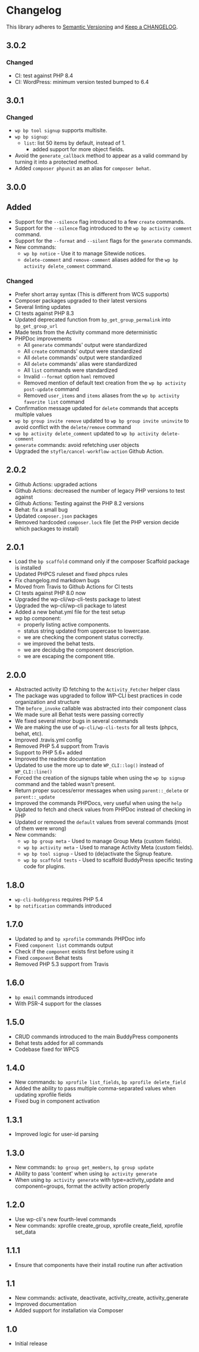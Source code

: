 # Changelog

This library adheres to [Semantic Versioning](https://semver.org/) and [Keep a CHANGELOG](https://keepachangelog.com/en/1.0.0/).

## 3.0.2

### Changed

* CI: test against PHP 8.4
* CI: WordPress: minimum version tested bumped to 6.4

## 3.0.1

### Changed

* `wp bp tool signup` supports multisite.
* `wp bp signup`:
  * `list`: list 50 items by default, instead of 1.
	* added support for more object fields.
* Avoid the `generate_callback` method to appear as a valid command by turning it into a protected method.
* Added `composer phpunit` as an alias for `composer behat`.

## 3.0.0

## Added

* Support for the `--silence` flag introduced to a few `create` commands.
* Support for the `--silence` flag introduced to the `wp bp activity comment` command.
* Support for the `--format` and `--silent` flags for the `generate` commands.
* New commands:
	* `wp bp notice` - Use it to manage Sitewide notices.
	* `delete-comment` and `remove-comment` aliases added for the `wp bp activity delete_comment` command.

### Changed

* Prefer short array syntax (This is different from WCS supports)
* Composer packages upgraded to their latest versions
* Several linting updates
* CI tests against PHP 8.3
* Updated deprecated function from `bp_get_group_permalink` into `bp_get_group_url`
* Made tests from the Activity command more deterministic
* PHPDoc improvements
	* All `generate` commands' output were standardized
	* All `create` commands' output were standardized
	* All `delete` commands' output were standardized
	* All `delete` commands' alias were standardized
	* All `list` commands  were standardized
	* Invalid `--format` option `haml` removed
	* Removed mention of default text creation from the `wp bp activity post-update` command
  * Removed `user_items` and `items` aliases from the `wp bp activity favorite list` command
* Confirmation message updated for `delete` commands that accepts multiple values
* `wp bp group invite remove` updated to `wp bp group invite uninvite` to avoid conflict with the `delete/remove` command
* `wp bp activity delete_comment` updated to `wp bp activity delete-comment`
* `generate` commands: avoid refetching user objects
* Upgraded the `styfle/cancel-workflow-action` Github Action.

## 2.0.2

* Github Actions: upgraded actions
* Github Actions: decreased the number of legacy PHP versions to test against
* Github Actions: Testing against the PHP 8.2 versions
* Behat: fix a small bug
* Updated `composer.json` packages
* Removed hardcoded `composer.lock` file (let the PHP version decide which packages to install)

## 2.0.1

* Load the `bp scaffold` command only if the composer Scaffold package is installed
* Updated PHPCS ruleset and fixed phpcs rules
* Fix changelog.md markdown bugs
* Moved from Travis to Github Actions for CI tests
* CI tests against PHP 8.0 now
* Upgraded the wp-cli/wp-cli-tests package to latest
* Upgraded the wp-cli/wp-cli package to latest
* Added a new behat.yml file for the test setup
* wp bp component:
  * properly listing active components.
  * status string updated from uppercase to lowercase.
  * we are checking the component status correctly.
  * we improved the behat tests.
  * we are decidubg the component description.
  * we are escaping the component title.

## 2.0.0

* Abstracted activity ID fetching to the `Activity_Fetcher` helper class
* The package was upgraded to follow WP-CLI best practices in code organization and structure
* The `before_invoke` callable was abstracted into their component class
* We made sure all Behat tests were passing correctly
* We fixed several minor bugs in several commands
* We are making the use of `wp-cli/wp-cli-tests` for all tests (phpcs, behat, etc).
* Improved .travis.yml config
* Removed PHP 5.4 support from Travis
* Support to PHP 5.6+ added
* Improved the readme documentation
* Updated to use the more up to date `WP_CLI::log()` instead of `WP_CLI::line()`
* Forced the creation of the signups table when using the `wp bp signup` command and the tabled wasn't present.
* Return proper success/error messages when using `parent::_delete` or `parent::_update`
* Improved the commands PHPDocs, very useful when using the `help`
* Updated to fetch and check values from PHPDoc instead of checking in PHP
* Updated or removed the `default` values from several commands (most of them were wrong)
* New commands:
  * `wp bp group meta` - Used to manage Group Meta (custom fields).
  * `wp bp activity meta` - Used to manage Activity Meta (custom fields).
  * `wp bp tool signup` - Used to (de)activate the Signup feature.
  * `wp bp scaffold tests` - Used to scaffold BuddyPress specific testing code for plugins.

## 1.8.0

* `wp-cli-buddypress` requires PHP 5.4
* `bp notification` commands introduced

## 1.7.0

* Updated `bp` and `bp xprofile` commands PHPDoc info
* Fixed `component list` commands output
* Check if the `component` exists first before using it
* Fixed `component` Behat tests
* Removed PHP 5.3 support from Travis

## 1.6.0

* `bp email` commands introduced
* With PSR-4 support for the classes

## 1.5.0

* CRUD commands introduced to the main BuddyPress components
* Behat tests added for all commands
* Codebase fixed for WPCS

## 1.4.0

* New commands: `bp xprofile list_fields`, `bp xprofile delete_field`
* Added the ability to pass multiple comma-separated values when updating xprofile fields
* Fixed bug in component activation

## 1.3.1

* Improved logic for user-id parsing

## 1.3.0

* New commands: `bp group get_members`, `bp group update`
* Ability to pass 'content' when using `bp activity generate`
* When using `bp activity generate` with type=activity_update and component=groups, format the activity action properly

## 1.2.0

* Use wp-cli's new fourth-level commands
* New commands: xprofile create_group, xprofile create_field, xprofile set_data

## 1.1.1

* Ensure that components have their install routine run after activation

## 1.1

* New commands: activate, deactivate, activity_create, activity_generate
* Improved documentation
* Added support for installation via Composer

## 1.0

* Initial release
